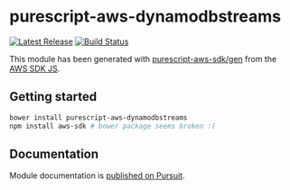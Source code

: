 # purescript-aws-dynamodbstreams

[![Latest Release](https://pursuit.purescript.org/packages/purescript-aws-dynamodbstreams/badge)](https://pursuit.purescript.org/packages/purescript-aws-dynamodbstreams)
[![Build Status](https://app.wercker.com/status/5909b9e96d1080804b17a28f72f87b6b/s/master)](https://app.wercker.com/project/byKey/5909b9e96d1080804b17a28f72f87b6b)

This module has been generated with [purescript-aws-sdk/gen](https://github.com/purescript-aws-sdk/gen) from the [AWS SDK JS](https://github.com/aws/aws-sdk-js).

## Getting started

```sh
bower install purescript-aws-dynamodbstreams
npm install aws-sdk # bower package seems broken :(
```

## Documentation

Module documentation is [published on Pursuit](http://pursuit.purescript.org/packages/purescript-aws-dynamodbstreams).
